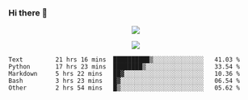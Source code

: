### Hi there 👋

<!--
**SuuTTT/SuuTTT** is a ✨ _special_ ✨ repository because its `README.md` (this file) appears on your GitHub profile.

Here are some ideas to get you started:

- 🔭 I’m currently working on ...
- 🌱 I’m currently learning ...
- 👯 I’m looking to collaborate on ...
- 🤔 I’m looking for help with ...
- 💬 Ask me about ...
- 📫 How to reach me: ...
- 😄 Pronouns: ...
- ⚡ Fun fact: ...
-->

<div align='center'>
    <p align='center'>
        <img src='https://github-readme-stats.vercel.app/api?line_height=27&username=SuuTTT&show_icons=true&theme=solarized-light'/>
    </p>
</div>    
<div align='center'>  
    <p align='center'>
        <img src='https://github-readme-stats.vercel.app/api/wakatime?username=SuuTTT&theme=solarized-light'/>
    </p>
    
</div>  

<!--START_SECTION:waka-->

```text
Text         21 hrs 16 mins  ██████████▒░░░░░░░░░░░░░░   41.03 %
Python       17 hrs 23 mins  ████████▒░░░░░░░░░░░░░░░░   33.54 %
Markdown     5 hrs 22 mins   ██▓░░░░░░░░░░░░░░░░░░░░░░   10.36 %
Bash         3 hrs 23 mins   █▓░░░░░░░░░░░░░░░░░░░░░░░   06.54 %
Other        2 hrs 54 mins   █▒░░░░░░░░░░░░░░░░░░░░░░░   05.62 %
```

<!--END_SECTION:waka-->
